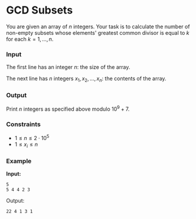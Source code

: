 # GCD Subsets

You are given an array of $n$ integers. Your task is to calculate the number of non-empty subsets whose elements'
greatest common divisor is equal to $k$ for each $k = 1,\dots, n$.

### Input

The first line has an integer $n$: the size of the array.

The next line has $n$ integers $x_1, x_2,\dots, x_n$: the contents of the array.

### Output

Print $n$ integers as specified above modulo $10^9 + 7$.

### Constraints

* $1 \le n \le 2 \cdot 10^5$
* $1 \le x_i \le n$

### Example

**Input:**

```
5
5 4 4 2 3
```

Output:

```
22 4 1 3 1
```
